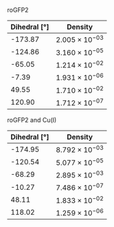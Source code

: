 roGFP2

| Dihedral [°] | Density |
|-----------|-----------|
| -173.87 | $2.005 \times 10^{-03}$ |
| -124.86 | $3.160 \times 10^{-05}$ |
| -65.05 | $1.214 \times 10^{-02}$ |
| -7.39 | $1.931 \times 10^{-06}$ |
| 49.55 | $1.710 \times 10^{-02}$ |
| 120.90 | $1.712 \times 10^{-07}$ |

roGFP2 and Cu(I)

| Dihedral [°] | Density |
|-----------|-----------|
| -174.95 | $8.792 \times 10^{-03}$ |
| -120.54 | $5.077 \times 10^{-05}$ |
| -68.29 | $2.895 \times 10^{-03}$ |
| -10.27 | $7.486 \times 10^{-07}$ |
| 48.11 | $1.833 \times 10^{-02}$ |
| 118.02 | $1.259 \times 10^{-06}$ |
